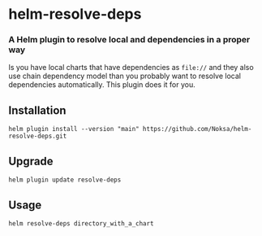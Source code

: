 # helm-resolve-deps

### A Helm plugin to resolve local and dependencies in a proper way

Is you have local charts that have dependencies as `file://` and they also use chain dependency model than you probably want to resolve local dependencies automatically. 
This plugin does it for you.


## Installation

```
helm plugin install --version "main" https://github.com/Noksa/helm-resolve-deps.git
```

## Upgrade
```
helm plugin update resolve-deps
```


## Usage
```
helm resolve-deps directory_with_a_chart
```
